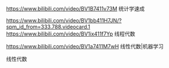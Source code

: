 https://www.bilibili.com/video/BV1B7411v73M 统计学速成

https://www.bilibili.com/video/BV1bb411H7JN/?spm_id_from=333.788.videocard.1 
https://www.bilibili.com/video/BV1ix411f7Yp 线程代数

https://www.bilibili.com/video/BV1a7411M7wH  线性代数|机器学习

线性代数